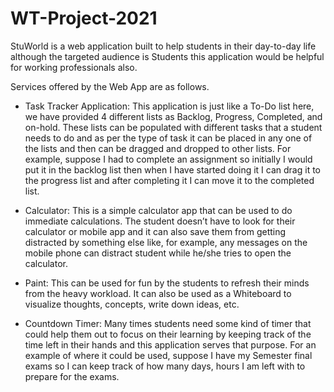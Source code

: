 # WT-Project-2021

StuWorld is a web application built to help students in their day-to-day life although the targeted audience is Students this application would be helpful for working professionals also.

Services offered by the Web App are as follows.

* Task Tracker Application: This application is just like a To-Do list here, we have provided 4 different lists as Backlog, Progress, Completed, and on-hold. These lists can be populated with different tasks that a student needs to do and as per the type of task it can be placed in any one of the lists and then can be dragged and dropped to other lists. For example, suppose I had to complete an assignment so initially I would put it in the backlog list then when I have started doing it I can drag it to the progress list and after completing it I can move it to the completed list.

* Calculator: This is a simple calculator app that can be used to do immediate calculations. The student doesn’t have to look for their calculator or mobile app and it can also save them from getting distracted by something else like, for example, any messages on the mobile phone can distract student while he/she tries to open the calculator.

* Paint: This can be used for fun by the students to refresh their minds from the heavy workload. It can also be used as a Whiteboard to visualize thoughts, concepts, write down ideas, etc.

* Countdown Timer: Many times students need some kind of timer that could help them out to focus on their learning by keeping track of the time left in their hands and this application serves that purpose. For an example of where it could be used, suppose I have my Semester final exams so I can keep track of how many days, hours I am left with to prepare for the exams.

